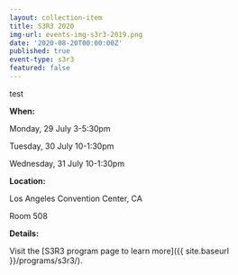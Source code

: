 ```yaml
---
layout: collection-item
title: S3R3 2020
img-url: events-img-s3r3-2019.png
date: '2020-08-20T00:00:00Z'
published: true
event-type: s3r3
featured: false
---
```


test

**When:**

Monday, 29 July 3-5:30pm

Tuesday, 30 July 10-1:30pm

Wednesday, 31 July 10-1:30pm

**Location:** 

Los Angeles Convention Center, CA

Room 508

**Details:** 

Visit the [S3R3 program page to learn more]({{ site.baseurl }}/programs/s3r3/).


